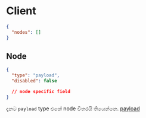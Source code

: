 # Client

```json
{
  "nodes": []
}
```

## Node

```json
{
  "type": "payload",
  "disabled": false

  // node specific field
}
```

දැනට `payload` type එකේ node විතරයි තියෙන්නෙ. [payload](./client-nodes/payload.md)
